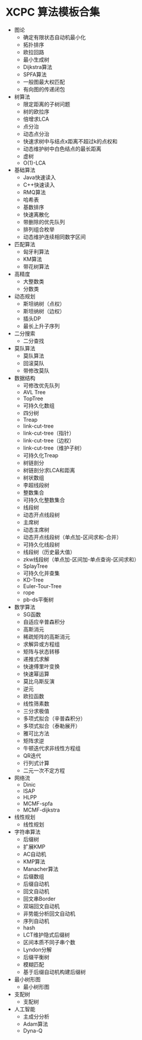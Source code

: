 # XCPC 算法模板合集
- 图论
  - 确定有限状态自动机最小化 
  - 拓扑排序 
  - 欧拉回路 
  - 最小生成树 
  - Dijkstra算法 
  - SPFA算法 
  - 一般图最大权匹配 
  - 有向图的传递闭包 
- 树算法
  - 限定距离的子树问题 
  - 树的欧拉序 
  - 倍增求LCA 
  - 点分治 
  - 动态点分治 
  - 快速求树中与结点x距离不超过k的点权和 
  - 动态维护树中白色结点的最长距离
  - 虚树
  - O(1)-LCA
- 基础算法
  - Java快速读入
  - C++快速读入
  - RMQ算法
  - 哈希表
  - 基数排序
  - 快速离散化
  - 带删除的优先队列
  - 排列组合枚举
  - 动态维护连续相同数字区间
- 匹配算法
  - 匈牙利算法
  - KM算法
  - 带花树算法
- 高精度
  - 大整数类
  - 分数类
- 动态规划
  - 斯坦纳树（点权）
  - 斯坦纳树（边权）
  - 插头DP
  - 最长上升子序列
- 二分搜索
  - 二分查找
- 莫队算法
  - 莫队算法
  - 回滚莫队
  - 带修改莫队
- 数据结构
  - 可修改优先队列
  - AVL Tree
  - TopTree
  - 可持久化数组
  - 四分树
  - Treap
  - link-cut-tree
  - link-cut-tree（指针）
  - link-cut-tree（边权）
  - link-cut-tree（维护子树）
  - 可持久化Treap
  - 树链剖分
  - 树链剖分求LCA和距离
  - 树状数组
  - 李超线段树
  - 整数集合
  - 可持久化整数集合
  - 线段树
  - 动态开点线段树
  - 主席树
  - 动态主席树
  - 动态开点线段树（单点加-区间求和-合并）
  - 可持久化线段树
  - 线段树（历史最大值） 
  - zkw线段树（单点加-区间加-单点查询-区间求和）
  - SplayTree
  - 可持久化并查集
  - KD-Tree
  - Euler-Tour-Tree
  - rope
  - pb-ds平衡树
- 数学算法
  - SG函数
  - 自适应辛普森积分
  - 高斯消元
  - 稀疏矩阵的高斯消元
  - 求解异或方程组
  - 矩阵与状态转移
  - 递推式求解
  - 快速傅里叶变换
  - 快速幂运算
  - 莫比乌斯反演
  - 逆元
  - 欧拉函数
  - 线性筛素数
  - 三分求极值
  - 多项式拟合（辛普森积分）
  - 多项式拟合（泰勒展开）
  - 雅可比方法
  - 矩阵求逆
  - 牛顿迭代求非线性方程组
  - QR迭代
  - 行列式计算
  - 二元一次不定方程
- 网络流
  - Dinic
  - ISAP
  - HLPP
  - MCMF-spfa
  - MCMF-dijkstra
- 线性规划
  - 线性规划
- 字符串算法
  - 后缀树
  - 扩展KMP
  - AC自动机
  - KMP算法
  - Manacher算法
  - 后缀数组
  - 后缀自动机
  - 回文自动机
  - 回文串Border
  - 双端回文自动机
  - 非势能分析回文自动机
  - 序列自动机
  - hash
  - LCT维护隐式后缀树
  - 区间本质不同子串个数
  - Lyndon分解
  - 后缀平衡树
  - 模糊匹配
  - 基于后缀自动机构建后缀树
- 最小树形图
  - 最小树形图
- 支配树
  - 支配树
- 人工智能
  - 主成分分析
  - Adam算法
  - Dyna-Q
